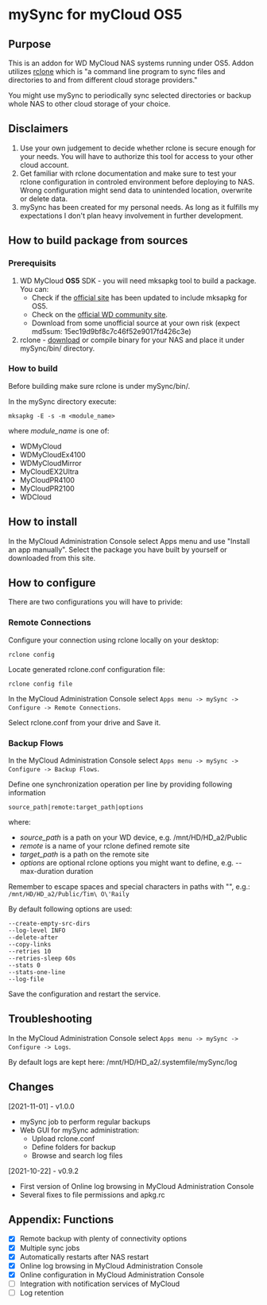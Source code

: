 # mySync for myCloud OS5
## Purpose
This is an addon for WD MyCloud NAS systems running under OS5. Addon utilizes [rclone](https://rclone.org/) which is "a command line program to sync files and directories to and from different cloud storage providers."

You might use mySync to periodically sync selected directories or backup whole NAS to other cloud storage of your choice.

## Disclaimers
1) Use your own judgement to decide whether rclone is secure enough for your needs. You will have to authorize this tool for access to your other cloud account.
2) Get familiar with rclone documentation and make sure to test your rclone configuration in controled environment before deploying to NAS. Wrong configuration might send data to unintended location, overwrite or delete data. 
3) mySync has been created for my personal needs. As long as it fulfills my expectations I don't plan heavy involvement in further development.

## How to build package from sources
### Prerequisits
1) WD MyCloud **OS5** SDK - you will need mksapkg tool to build a package. You can:
   - Check if the [official site](https://developer.westerndigital.com/develop/wd/sdk.html) has been updated to include mksapkg for OS5.
   - Check on the [official WD community site](https://community.wd.com/t/whare-are-the-os5-sdk-tools/266486/3).
   - Download from some unofficial source at your own risk (expect md5sum: 15ec19d9bf8c7c46f52e9017fd426c3e)
3) rclone - [download](https://github.com/rclone/rclone/releases) or compile binary for your NAS and place it under mySync/bin/ directory.

### How to build
Before building make sure rclone is under mySync/bin/.

In the mySync directory execute:
```
mksapkg -E -s -m <module_name>
```

where *module_name* is one of:
* WDMyCloud
* WDMyCloudEx4100
* WDMyCloudMirror
* MyCloudEX2Ultra
* MyCloudPR4100
* MyCloudPR2100
* WDCloud

## How to install
In the MyCloud Administration Console select Apps menu and use "Install an app manually". Select the package you have built by yourself or downloaded from this site.

## How to configure
There are two configurations you will have to privide:
### Remote Connections
Configure your connection using rclone locally on your desktop:
```
rclone config
```

Locate generated rclone.conf configuration file:
```
rclone config file
```

In the MyCloud Administration Console select `Apps menu -> mySync -> Configure -> Remote Connections`.

Select rclone.conf from your drive and Save it.

### Backup Flows
In the MyCloud Administration Console select `Apps menu -> mySync -> Configure -> Backup Flows`.

Define one synchronization operation per line by providing following information
```
source_path|remote:target_path|options
```
where:
* *source_path* is a path on your WD device, e.g. /mnt/HD/HD_a2/Public
* *remote* is a name of your rclone defined remote site
* *target_path* is a path on the remote site
* *options* are optional rclone options you might want to define, e.g. --max-duration duration

Remember to escape spaces and special characters in paths with "\", e.g.: `/mnt/HD/HD_a2/Public/Tim\ O\'Raily`

By default following options are used:
```
--create-empty-src-dirs
--log-level INFO
--delete-after
--copy-links
--retries 10
--retries-sleep 60s
--stats 0
--stats-one-line
--log-file
```

Save the configuration and restart the service.

## Troubleshooting
In the MyCloud Administration Console select `Apps menu -> mySync -> Configure -> Logs`.

By default logs are kept here: /mnt/HD/HD_a2/.systemfile/mySync/log

## Changes
\[2021-11-01\] - v1.0.0
- mySync job to perform regular backups
- Web GUI for mySync administration:
   - Upload rclone.conf
   - Define folders for backup
   - Browse and search log files

\[2021-10-22\] - v0.9.2
- First version of Online log browsing in MyCloud Administration Console
- Several fixes to file permissions and apkg.rc

## Appendix: Functions
- [x] Remote backup with plenty of connectivity options
- [x] Multiple sync jobs
- [x] Automatically restarts after NAS restart
- [x] Online log browsing in MyCloud Administration Console
- [x] Online configuration in MyCloud Administration Console
- [ ] Integration with notification services of MyCloud
- [ ] Log retention
